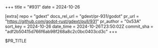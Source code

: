 +++
title = "#931"
date = 2024-10-26

[extra]
repo = "gdext"
docs_rel_url = "gdext/pr-931/godot"
pr_url = "https://github.com/godot-rust/gdext/pull/931"
pr_author = "0x53A"
sort_key = 2024-10-26
date_time = 2024-10-26T23:50:02Z
commit_sha = "adf2b50415d766f6ab98f268a8c2c0bc0403cd3c"
+++

$PR_TITLE
